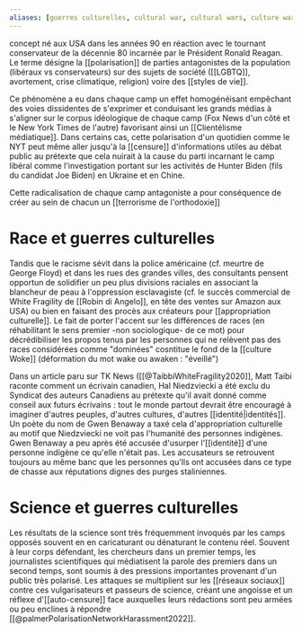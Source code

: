 ```yaml
---
aliases: [guerres culturelles, cultural war, cultural wars, culture war, culture wars]
---
```


concept né aux USA dans les années 90 en réaction avec le tournant conservateur de la décennie 80 incarnée par le Président Ronald Reagan. Le terme désigne la [[polarisation]] de parties antagonistes de la population (libéraux vs conservateurs) sur des sujets de société ([[LGBTQ]], avortement, crise climatique, religion) voire des [[styles de vie]]. 

Ce phénomène a eu dans chaque camp un effet homogénéisant empêchant des voies dissidentes de s'exprimer et conduisant les grands médias à s'aligner sur le corpus idéologique de chaque camp (Fox News d'un côté et le New York Times de l'autre) favorisant ainsi un [[Clientélisme médiatique]]. 
Dans certains cas, cette polarisation d'un quotidien comme le NYT peut même aller jusqu'à la [[censure]] d'informations utiles au débat public au prétexte que cela nuirait à la cause du parti incarnant le camp libéral comme l'investigation portant sur les activités de Hunter Biden (fils du candidat Joe Biden) en Ukraine et en Chine.

Cette radicalisation de chaque camp antagoniste a pour conséquence de créer au sein de chacun un [[terrorisme de l'orthodoxie]]

# Race et guerres culturelles

Tandis que le racisme sévit dans la police américaine (cf. meurtre de George Floyd) et dans les rues des grandes villes, des consultants pensent opportun de solidifier un peu plus divisions raciales en associant la blancheur de peau à l'oppression esclavagiste (cf. le succès commercial de White Fragility de [[Robin di Angelo]], en tête des ventes sur Amazon aux USA) ou bien en faisant des procès aux créateurs pour [[appropriation culturelle]]. 
Le fait de porter l'accent sur les différences de races (en réhabilitant le sens premier -non sociologique- de ce mot) pour décrédibiliser les propos tenus par les personnes qui ne relèvent pas des races considérées comme "dominées" cosntitue le fond de la [[culture Woke]] (déformation du mot wake ou awaken : "éveillé")

Dans un article paru sur TK News ([[@TaibbiWhiteFragility2020]], Matt Taibi raconte comment un écrivain canadien, Hal Niedzviecki a été exclu du Syndicat des auteurs Canadiens au prétexte qu'il avait donné comme conseil aux futurs écrivains : tout le monde partout devrait être encouragé à imaginer d'autres peuples, d'autres cultures, d'autres [[identité|identités]]. 
Un poète du nom de Gwen Benaway a taxé cela d'appropriation culturelle au motif que Niedzviecki ne voit pas l'humanité des personnes indigènes. Gwen Benaway a peu après été accusée d'usurper l'[[identité]] d'une personne indigène ce qu'elle n'était pas.  Les accusateurs se retrouvent toujours au même banc que les personnes qu'lls ont accusées dans ce type de chasse aux réputations dignes des purges staliniennes.

# Science et guerres culturelles

Les résultats de la science sont très fréquemment invoqués par les camps opposés souvent en en caricaturant ou dénaturant le contenu réel. Souvent à leur corps défendant, les chercheurs dans un premier temps, les journalistes scientifiques qui médiatisent la parole des premiers dans un second temps, sont soumis à des pressions importantes provenant d'un public très polarisé. Les attaques se multiplient sur les [[réseaux sociaux]] contre ces vulgarisateurs et passeurs de science, créant une angoisse et un réflexe d'[[auto-censure]] face auxquelles leurs rédactions sont peu armées ou peu enclines à répondre [[@palmerPolarisationNetworkHarassment2022]]. 